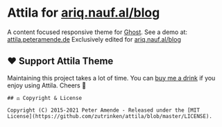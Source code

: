 # Attila for [ariq.nauf.al/blog](https://ariq.nauf.al/blog)

A content focused responsive theme for [Ghost](https://github.com/tryghost/ghost/). See a demo at: [attila.peteramende.de](https://attila.peteramende.de/)
Exclusively edited for [ariq.nauf.al/blog](https://ariq.nauf.al/blog)

## ♥️ Support Attila Theme

Maintaining this project takes a lot of time. You can [buy me a drink](https://paypal.me/zutrinken) if you enjoy using Attila. Cheers 🍻


````
## ⚖️ Copyright & License

Copyright (C) 2015-2021 Peter Amende - Released under the [MIT License](https://github.com/zutrinken/attila/blob/master/LICENSE).
